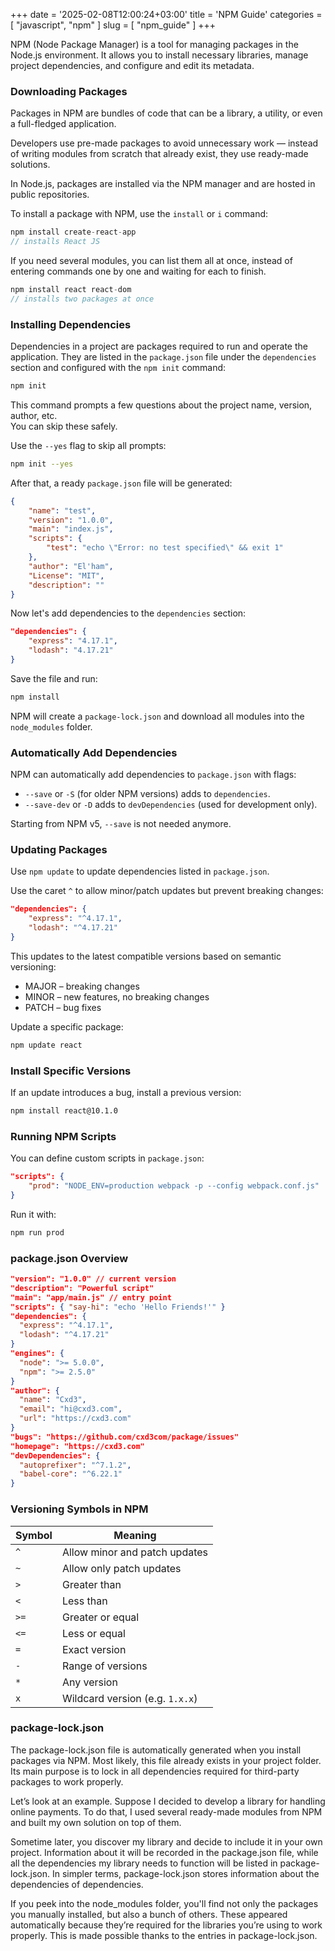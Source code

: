 
+++
date = '2025-02-08T12:00:24+03:00'
title = 'NPM Guide'
categories = [ "javascript", "npm" ]
slug = [ "npm_guide" ]
+++

NPM (Node Package Manager) is a tool for managing packages in the Node.js environment. It allows you to install necessary libraries, manage project dependencies, and configure and edit its metadata.

### Downloading Packages

Packages in NPM are bundles of code that can be a library, a utility, or even a full-fledged application.

Developers use pre-made packages to avoid unnecessary work — instead of writing modules from scratch that already exist, they use ready-made solutions.

In Node.js, packages are installed via the NPM manager and are hosted in public repositories.

To install a package with NPM, use the `install` or `i` command:

```js
npm install create-react-app 
// installs React JS
```

If you need several modules, you can list them all at once, instead of entering commands one by one and waiting for each to finish.

```js
npm install react react-dom 
// installs two packages at once
```

### Installing Dependencies

Dependencies in a project are packages required to run and operate the application. They are listed in the `package.json` file under the `dependencies` section and configured with the `npm init` command:

```bash
npm init
```

This command prompts a few questions about the project name, version, author, etc.  
You can skip these safely.

Use the `--yes` flag to skip all prompts:

```bash
npm init --yes
```

After that, a ready `package.json` file will be generated:

```json
{
    "name": "test",
    "version": "1.0.0",
    "main": "index.js",
    "scripts": {
        "test": "echo \"Error: no test specified\" && exit 1"
    },
    "author": "El'ham",
    "License": "MIT",
    "description": ""
}
```

Now let's add dependencies to the `dependencies` section:

```json
"dependencies": {
    "express": "4.17.1",
    "lodash": "4.17.21"
}
```

Save the file and run:

```bash
npm install
```

NPM will create a `package-lock.json` and download all modules into the `node_modules` folder.

### Automatically Add Dependencies

NPM can automatically add dependencies to `package.json` with flags:

- `--save` or `-S` (for older NPM versions) adds to `dependencies`.
- `--save-dev` or `-D` adds to `devDependencies` (used for development only).

Starting from NPM v5, `--save` is not needed anymore.

### Updating Packages

Use `npm update` to update dependencies listed in `package.json`.

Use the caret `^` to allow minor/patch updates but prevent breaking changes:

```json
"dependencies": {
    "express": "^4.17.1",
    "lodash": "^4.17.21"
}
```

This updates to the latest compatible versions based on semantic versioning:

- MAJOR – breaking changes
- MINOR – new features, no breaking changes
- PATCH – bug fixes

Update a specific package:

```bash
npm update react
```

### Install Specific Versions

If an update introduces a bug, install a previous version:

```bash
npm install react@10.1.0
```

### Running NPM Scripts

You can define custom scripts in `package.json`:

```json
"scripts": {
    "prod": "NODE_ENV=production webpack -p --config webpack.conf.js"
}
```

Run it with:

```bash
npm run prod
```

### package.json Overview

```json
"version": "1.0.0" // current version
"description": "Powerful script"
"main": "app/main.js" // entry point
"scripts": { "say-hi": "echo 'Hello Friends!'" }
"dependencies": {
  "express": "^4.17.1",
  "lodash": "^4.17.21"
}
"engines": {
  "node": ">= 5.0.0",
  "npm": ">= 2.5.0"
}
"author": {
  "name": "Cxd3",
  "email": "hi@cxd3.com",
  "url": "https://cxd3.com"
}
"bugs": "https://github.com/cxd3com/package/issues"
"homepage": "https://cxd3.com"
"devDependencies": {
  "autoprefixer": "^7.1.2",
  "babel-core": "^6.22.1"
}
```

### Versioning Symbols in NPM

| Symbol | Meaning |
|--------|---------|
| `^` | Allow minor and patch updates |
| `~` | Allow only patch updates |
| `>` | Greater than |
| `<` | Less than |
| `>=` | Greater or equal |
| `<=` | Less or equal |
| `=` | Exact version |
| `-` | Range of versions |
| `*` | Any version |
| `x` | Wildcard version (e.g. `1.x.x`) |

### package-lock.json

The package-lock.json file is automatically generated when you install packages via NPM. Most likely, this file already exists in your project folder. Its main purpose is to lock in all dependencies required for third-party packages to work properly.

Let’s look at an example. Suppose I decided to develop a library for handling online payments. To do that, I used several ready-made modules from NPM and built my own solution on top of them.

Sometime later, you discover my library and decide to include it in your own project. Information about it will be recorded in the package.json file, while all the dependencies my library needs to function will be listed in package-lock.json. In simpler terms, package-lock.json stores information about the dependencies of dependencies.

If you peek into the node_modules folder, you'll find not only the packages you manually installed, but also a bunch of others. These appeared automatically because they’re required for the libraries you’re using to work properly. This is made possible thanks to the entries in package-lock.json.